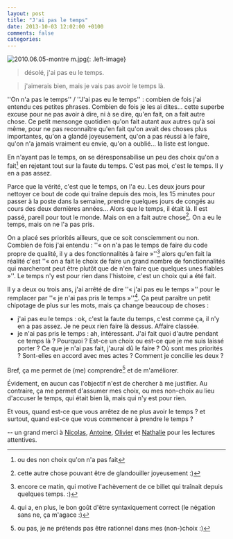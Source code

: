 ```yaml
---
layout: post
title: "J'ai pas le temps"
date: 2013-10-03 12:02:00 +0100
comments: false
categories: 
---
```

![2010.06.05-montre m.jpg](https://blog.crafting-labs.fr/images/illustration/.2010.06.05-montre_m_s.jpg){: .left-image}

> désolé, j'ai pas eu le temps.

> j'aimerais bien, mais je vais pas avoir le temps là.


''On n'a pas le temps'' / ''J'ai pas eu le temps'' : combien de fois j'ai entendu ces petites phrases. Combien de fois je les ai dites... cette superbe excuse pour ne pas avoir à dire, ni à se dire, qu'en fait, on a fait autre chose.
Ce petit mensonge quotidien qu'on fait autant aux autres qu'à soi même, pour ne pas reconnaître qu'en fait qu'on avait des choses plus importantes, qu'on a glandé joyeusement, qu'on a pas réussi à le faire, qu'on n'a jamais vraiment eu envie, qu'on a oublié... la liste est longue.

En n'ayant pas le temps, on se déresponsabilise un peu des choix qu'on a fait[^1] en rejetant tout sur la faute du temps. C'est pas moi, c'est le temps. Il y en a pas assez.

Parce que la vérité, c'est que le temps, on l'a eu. Les deux jours pour nettoyer ce bout de code qui traîne depuis des mois, les 15 minutes pour passer à la poste dans la semaine, prendre quelques jours de congés au cours des deux dernières années... 
Alors que le temps, il était là. Il est passé, pareil pour tout le monde. Mais on en a fait autre chose[^2]. On a eu le temps, mais on ne l'a pas pris.

On a placé ses priorités ailleurs, que ce soit consciemment ou non. Combien de fois j'ai entendu : ''« on n'a pas le temps de faire du code propre de qualité, il y a des fonctionnalités à faire »''[^3] alors qu'en fait la réalité c'est ''« on a fait le choix de faire un grand nombre de fonctionnalités qui marcheront peut être plutôt que de n'en faire que quelques unes fiables »''. Le temps n'y est pour rien dans l'histoire, c'est un choix qui a été fait.

Il y a deux ou trois ans, j'ai arrêté de dire ''« j'ai pas eu le temps »'' pour le remplacer par ''« je n'ai pas pris le temps »''[^4].
Ça peut paraître un petit chipotage de plus sur les mots, mais ça change beaucoup de choses :

* j'ai pas eu le temps : ok, c'est la faute du temps, c'est comme ça, il n'y en a pas assez. Je ne peux rien faire là dessus. Affaire classée.
* je n'ai pas pris le temps : ah, intéressant. J'ai fait quoi d'autre pendant ce temps là ? Pourquoi ? Est-ce un choix ou est-ce que je me suis laissé porter ? Ce que je n'ai pas fait, j'aurai dû le faire ? Où sont mes priorités ? Sont-elles en accord avec mes actes ? Comment je concilie les deux ?

Bref, ça me permet de (me) comprendre[^5] et de m'améliorer. 

Évidement, en aucun cas l'objectif n'est de chercher à me justifier. Au contraire, ça me permet d'assumer mes choix, ou mes non-choix au lieu d'accuser le temps, qui était bien là, mais qui n'y est pour rien.

Et vous, quand est-ce que vous arrêtez de ne plus avoir le temps ? et surtout, quand est-ce que vous commencer à prendre le temps ?


-- un grand merci à [Nicolas](https://twitter.com/duboisnicolas), [Antoine](https://twitter.com/antoinecezar), [Olivier](https://twitter.com/oaz) et [Nathalie](|https://twitter.com/nrosenberg) pour les lectures attentives.


[^1]: ou des non choix qu'on n'a pas fait
[^2]: cette autre chose pouvant être de glandouiller joyeusement :)
[^3]: encore ce matin, qui motive l'achèvement de ce billet qui traînait depuis quelques temps. :)
[^4]: qui a, en plus, le bon goût d'être syntaxiquement correct (le négation sans ne, ça m'agace :)
[^5]: ou pas, je ne prétends pas être rationnel dans mes (non-)choix :)
